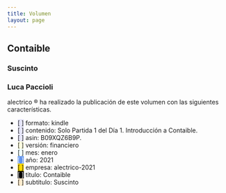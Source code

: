 ```yaml
--- 
title: Volumen
layout: page
--- 
```

<h2> Contaible </h2>
<h3> Suscinto </h3>
<h3> Luca Paccioli </h3> 
alectrico ® ha realizado la publicación de este volumen con las siguientes características.
<ul>
<li><span style='background-color: lavender'>[    ]</span> formato: kindle </li>
<li><span style='background-color: lavender'>[    ]</span> contenido: Solo Partida 1 del Día 1. Introducción a Contaible. </li>
<li><span style='background-color: lavender'>[    ]</span> asin: B09XQZ6B9P. </li>
<li><span style='background-color: lightyellow'>[    ]</span> versión: financiero </li>
<li><span style='background-color: azure'>[    ]</span> mes: enero </li>
<li><span style='color: white; background-color: cornflowerblue'>[    ]</span> año: 2021 </li>
<li><span style='background-color: gold'>[    ]</span> empresa: alectrico-2021 </li>
<li><span style='color: white; background-color: black'>[    ]</span> titulo: Contaible </li>
<li><span style='background-color: blanchedalmond'>[    ]</span> subtitulo: Suscinto </li>
</ul>
